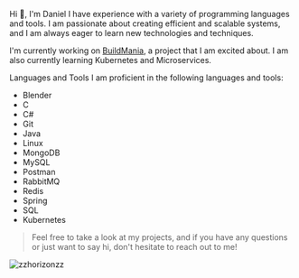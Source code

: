 Hi 👋, I'm Daniel
I have experience with a variety of programming languages and tools. I am passionate about creating efficient and scalable systems, and I am always eager to learn new technologies and techniques.

I'm currently working on [BuildMania](buildmania.cz), a project that I am excited about.
I am also currently learning Kubernetes and Microservices.

Languages and Tools
I am proficient in the following languages and tools:

- Blender
- C
- C#
- Git
- Java
- Linux
- MongoDB
- MySQL
- Postman
- RabbitMQ
- Redis
- Spring
- SQL
- Kubernetes

> Feel free to take a look at my projects, and if you have any questions or just want to say hi, don't hesitate to reach out to me!

<p align="left"> <img src="https://komarev.com/ghpvc/?username=zzhorizonzz&label=Profile%20views&color=0e75b6&style=flat" alt="zzhorizonzz" /> </p>
